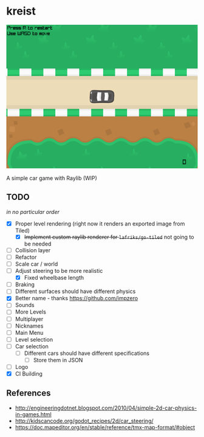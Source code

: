 # kreist

![](./demo.png)

A simple car game with Raylib (WIP)

## TODO

_in no particular order_

- [x] Proper level rendering (right now it renders an exported image from Tiled)
  - [x] ~~Implement custom raylib renderer for `lafriks/go-tiled`~~ not going to be needed
- [ ] Collision layer
- [ ] Refactor
- [ ] Scale car / world
- [ ] Adjust steering to be more realistic
  - [x] Fixed wheelbase length
- [ ] Braking
- [ ] Different surfaces should have different physics
- [x] Better name - thanks https://github.com/impzero
- [ ] Sounds
- [ ] More Levels
- [ ] Multiplayer
- [ ] Nicknames
- [ ] Main Menu
- [ ] Level selection
- [ ] Car selection
  - [ ] Different cars should have different specifications
    - [ ] Store them in JSON
- [ ] Logo
- [x] CI Building

## References

- <http://engineeringdotnet.blogspot.com/2010/04/simple-2d-car-physics-in-games.html>
- <http://kidscancode.org/godot_recipes/2d/car_steering/>
- <https://doc.mapeditor.org/en/stable/reference/tmx-map-format/#object>
